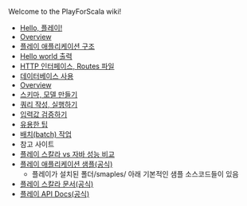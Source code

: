 Welcome to the PlayForScala wiki!

 - [Hello, 플레이!](https://github.com/kpug/playforscala/blob/master/wiki/Hello%20플레이.md)
  - [Overview](https://github.com/kpug/playforscala/blob/master/wiki/Hello%20플레이.md#overview)
  - [플레이 애플리케이션 구조](https://github.com/kpug/playforscala/blob/master/wiki/Hello%20플레이.md#플레이-애플리케이션-구조)
  - [Hello world 출력](https://github.com/kpug/playforscala/blob/master/wiki/Hello%20플레이.md#hello-world-출력)
 - [HTTP 인터페이스, Routes 파일](https://github.com/kpug/playforscala/blob/master/wiki/Chapter4.md)
 - [데이터베이스 사용](https://github.com/kpug/playforscala/blob/master/wiki/데이터베이스%20사용.md)
  - [Overview](https://github.com/kpug/playforscala/blob/master/wiki/데이터베이스%20사용.md#overview) 
  - [스키마, 모델 만들기](https://github.com/kpug/playforscala/blob/master/wiki/데이터베이스%20사용.md#스키마-모델-만들기)
  - [쿼리 작성, 실행하기](https://github.com/kpug/playforscala/blob/master/wiki/데이터베이스%20사용.md#쿼리-작성-실행)
 - [입력값 검증하기](https://github.com/kpug/playforscala/blob/master/wiki/입력값%20검증하기.md)
 - [유용한 팁](https://github.com/kpug/playforscala/blob/master/wiki/유용한%20팁.md)
  - [배치(batch) 작업](https://github.com/kpug/playforscala/blob/master/wiki/유용한%20팁.md#배치-작업)
 - 참고 사이트
  - [플레이 스칼라 vs 자바 성능 비교](http://playframework.github.io/prune/) 
  - [플레이 애플리케이션 샘플(공식)](https://www.playframework.com/documentation/2.0/Samples)
    - 플레이가 설치된 폴더/smaples/ 아래 기본적인 샘플 소스코드들이 있음
  - [플레이 스칼라 문서(공식)](https://www.playframework.com/documentation/2.3.x/ScalaHome)
  - [플레이 API Docs(공식)](https://www.playframework.com/documentation/2.0.x/api/scala/index.html#package)
